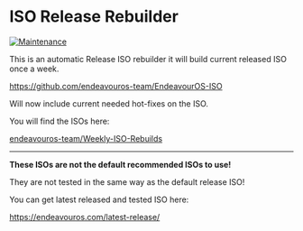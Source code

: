 # ISO Release Rebuilder

[![Maintenance](https://img.shields.io/maintenance/yes/2023.svg)]()


This is an automatic Release ISO rebuilder it will build current released ISO once a week.

https://github.com/endeavouros-team/EndeavourOS-ISO


Will now include current needed hot-fixes on the ISO.

You will find the ISOs here:

[endeavouros-team/Weekly-ISO-Rebuilds](https://endeavour.kamprad.net/weekly-iso/)

---

**These ISOs are not the default recommended ISOs to use!**

They are not tested in the same way as the default release ISO!

You can get latest released and tested ISO here:

https://endeavouros.com/latest-release/


